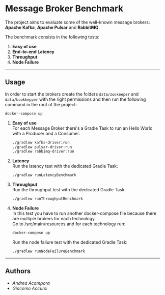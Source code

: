 # Message Broker Benchmark
 
The project aims to evaluate some of the well-known message brokers: **Apache Kafka**, **Apache Pulsar** and **RabbitMQ**.

The benchmark consists in the following tests:
1. **Easy of use**
2. **End-to-end Latency**
3. **Throughput**
4. **Node Failure**
---
## Usage
In order to start the brokers create the folders `data/zookeeper` and `data/bookkepper` with the right permissions and then run the following command in the root of the project:
 ```bash 
docker-compose up
 ```
1. **Easy of use** \
   For each Message Broker there's a Gradle Task to run an Hello World with a Producer and a Consumer.
   ```bash
   ./gradlew kafka-driver:run
   ./gradlew pulsar-driver:run
   ./gradlew rabbimq-driver:run
   ```

2. **Latency** \
   Run the latency test with the dedicated Gradle Task:
   ```bash
   ./gradlew runLatencyBenchmark
   ```

3. **Throughput** \
   Run the throughput test with the dedicated Gradle Task:
   ```bash
   ./gradlew runThroughputBenchmark
   ```
4. **Node Failure** \
   In this test you have to run another docker-compose file because there are multiple brokers for each technology. \
   Go to /src/main/resources and for each technology run: 
   ```bash
   docker-compose up
   ```
   Run the node failure test with the dedicated Gradle Task:
   ```bash
   ./gradlew runNodeFailureBenchmark
   ```
---
## Authors
- _Andrea Acampora_
- _Giacomo Accursi_
